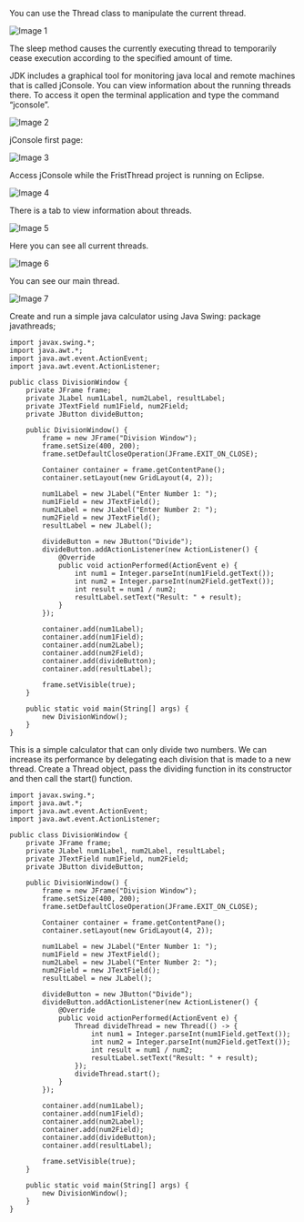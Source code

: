 You can use the Thread class to manipulate the current thread.

![Image 1](assets/image1.png)

The sleep method causes the currently executing thread to temporarily cease
execution according to the specified amount of time.

JDK includes a graphical tool for monitoring java local and remote machines that is called jConsole. You can view information about the running threads there. To access it open the terminal application and type the command “jconsole”.

![Image 2](assets/image2.png)

jConsole first page:

![Image 3](assets/image3.png)

Access jConsole while the FristThread project is running on Eclipse.

![Image 4](assets/image4.png)

There is a tab to view information about threads.

![Image 5](assets/image5.png)

Here you can see all current threads.

![Image 6](assets/image6.png)

You can see our main thread.

![Image 7](assets/image7.png)

Create and run a simple java calculator using Java Swing:
package javathreads;

```
import javax.swing.*;
import java.awt.*;
import java.awt.event.ActionEvent;
import java.awt.event.ActionListener;

public class DivisionWindow {
    private JFrame frame;
    private JLabel num1Label, num2Label, resultLabel;
    private JTextField num1Field, num2Field;
    private JButton divideButton;

    public DivisionWindow() {
        frame = new JFrame("Division Window");
        frame.setSize(400, 200);
        frame.setDefaultCloseOperation(JFrame.EXIT_ON_CLOSE);

        Container container = frame.getContentPane();
        container.setLayout(new GridLayout(4, 2));

        num1Label = new JLabel("Enter Number 1: ");
        num1Field = new JTextField();
        num2Label = new JLabel("Enter Number 2: ");
        num2Field = new JTextField();
        resultLabel = new JLabel();

        divideButton = new JButton("Divide");
        divideButton.addActionListener(new ActionListener() {
            @Override
            public void actionPerformed(ActionEvent e) {
                int num1 = Integer.parseInt(num1Field.getText());
                int num2 = Integer.parseInt(num2Field.getText());
                int result = num1 / num2;
                resultLabel.setText("Result: " + result);
            }
        });

        container.add(num1Label);
        container.add(num1Field);
        container.add(num2Label);
        container.add(num2Field);
        container.add(divideButton);
        container.add(resultLabel);

        frame.setVisible(true);
    }

    public static void main(String[] args) {
        new DivisionWindow();
    }
}
```

This is a simple calculator that can only divide two numbers. We can increase its performance by delegating each division that is made to a new thread. Create a Thread object, pass the dividing function in its constructor and then call the start() function. 

```
import javax.swing.*;
import java.awt.*;
import java.awt.event.ActionEvent;
import java.awt.event.ActionListener;

public class DivisionWindow {
    private JFrame frame;
    private JLabel num1Label, num2Label, resultLabel;
    private JTextField num1Field, num2Field;
    private JButton divideButton;

    public DivisionWindow() {
        frame = new JFrame("Division Window");
        frame.setSize(400, 200);
        frame.setDefaultCloseOperation(JFrame.EXIT_ON_CLOSE);

        Container container = frame.getContentPane();
        container.setLayout(new GridLayout(4, 2));

        num1Label = new JLabel("Enter Number 1: ");
        num1Field = new JTextField();
        num2Label = new JLabel("Enter Number 2: ");
        num2Field = new JTextField();
        resultLabel = new JLabel();

        divideButton = new JButton("Divide");
        divideButton.addActionListener(new ActionListener() {
            @Override
            public void actionPerformed(ActionEvent e) {
                Thread divideThread = new Thread(() -> {
                    int num1 = Integer.parseInt(num1Field.getText());
                    int num2 = Integer.parseInt(num2Field.getText());
                    int result = num1 / num2;
                    resultLabel.setText("Result: " + result);
                });
                divideThread.start();
            }
        });

        container.add(num1Label);
        container.add(num1Field);
        container.add(num2Label);
        container.add(num2Field);
        container.add(divideButton);
        container.add(resultLabel);

        frame.setVisible(true);
    }

    public static void main(String[] args) {
        new DivisionWindow();
    }
}
```




